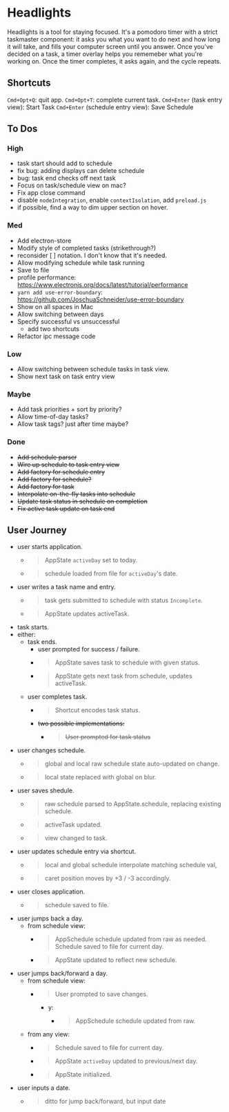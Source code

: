 # Headlights

Headlights is a tool for staying focused. It's a pomodoro timer with a strict taskmaster component: it asks you what you want to do next and how long it will take, and fills your computer screen until you answer. Once you've decided on a task, a timer overlay helps you rememeber what you're working on. Once the timer completes, it asks again, and the cycle repeats.

## Shortcuts

`Cmd+Opt+Q`: quit app.
`Cmd+Opt+T`: complete current task.
`Cmd+Enter` (task entry view): Start Task
`Cmd+Enter` (schedule entry view): Save Schedule

## To Dos

### High

- task start should add to schedule
- fix bug: adding displays can delete schedule
- bug: task end checks off next task
- Focus on task/schedule view on mac?
- Fix app close command
- disable `nodeIntegration`, enable `contextIsolation`, add `preload.js`
- if possible, find a way to dim upper section on hover.

### Med

- Add electron-store
- Modify style of completed tasks (strikethrough?)
- reconsider [ ] notation. I don't know that it's needed.
- Allow modifying schedule while task running
- Save to file
- profile performance: https://www.electronjs.org/docs/latest/tutorial/performance
- `yarn add use-error-boundary`: https://github.com/JoschuaSchneider/use-error-boundary
- Show on all spaces in Mac
- Allow switching between days
- Specify successful vs unsuccessful
  - add two shortcuts
- Refactor ipc message code

### Low

- Allow switching between schedule tasks in task view.
- Show next task on task entry view

### Maybe

- Add task priorities + sort by priority?
- Allow time-of-day tasks?
- Allow task tags? just after time maybe?

### Done

- ~~Add schedule parser~~
- ~~Wire up schedule to task entry view~~
- ~~Add factory for schedule entry~~
- ~~Add factory for schedule?~~
- ~~Add factory for task~~
- ~~Interpolate on-the-fly tasks into schedule~~
- ~~Update task status in schedule on completion~~
- ~~Fix active task update on task end~~

## User Journey

- user starts application.
  - > AppState `activeDay` set to today.
  - > schedule loaded from file for `activeDay`'s date.
- user writes a task name and entry.
  - > task gets submitted to schedule with status `Incomplete`.
  - > AppState updates activeTask.
- task starts.
- either:
  - task ends.
    - user prompted for success / failure.
    - > AppState saves task to schedule with given status.
    - > AppState gets next task from schedule, updates activeTask.
  - user completes task.
    - > Shortcut encodes task status.
    - ~~two possible implementations:~~
      - > ~~User prompted for task status~~
- user changes schedule.
  - > global and local raw schedule state auto-updated on change.
  - > local state replaced with global on blur.
- user saves shedule.
  - > raw schedule parsed to AppState.schedule, replacing existing schedule.
  - > activeTask updated.
  - > view changed to task.
- user updates schedule entry via shortcut.
  - > local and global schedule interpolate matching schedule val,
  - > caret position moves by +3 / -3 accordingly.
- user closes application.
  - > schedule saved to file.
- user jumps back a day.
  - from schedule view:
    - > AppSchedule schedule updated from raw as needed. Schedule saved to file for current day.
    - > AppState updated to reflect new schedule.
- user jumps back/forward a day.
  - from schedule view:
    - > User prompted to save changes.
      - y:
        - > AppSchedule schedule updated from raw.
  - from any view:
    - > Schedule saved to file for current day.
    - > AppState `activeDay` updated to previous/next day.
    - > AppState initialized.
- user inputs a date.
  - > ditto for jump back/forward, but input date
